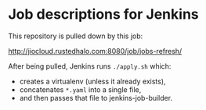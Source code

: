 Job descriptions for Jenkins
============================

This repository is pulled down by this job:

  http://jiocloud.rustedhalo.com:8080/job/jobs-refresh/

After being pulled, Jenkins runs `./apply.sh` which:
 * creates a virtualenv (unless it already exists),
 * concatenates `*.yaml` into a single file,
 * and then passes that file to jenkins-job-builder.
